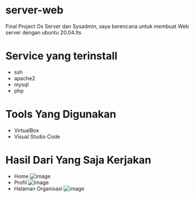 # server-web
Final Project Os Server dan Sysadmin, saya berencana untuk membuat Web server dengan ubuntu 20.04.lts
# Service yang terinstall
- ssh
- apache2
- mysql
- php

# Tools Yang Digunakan
- VirtualBox
- Visual Studio Code

# Hasil Dari Yang Saja Kerjakan
- Home
  ![image](https://github.com/belvaaaa/server-web/assets/148633931/86f323ce-6629-4b1a-897c-e9d7bf3e203e)
- Profil
  ![image](https://github.com/belvaaaa/server-web/assets/148633931/3a5bd267-fcf0-42bd-a82b-4c50863ed07d)
- Halaman Organisasi
  ![image](https://github.com/belvaaaa/server-web/assets/148633931/ad5c87a3-35ef-4c4f-8587-bd85e3c096ce)
